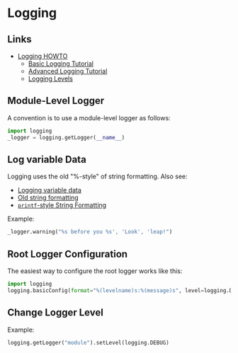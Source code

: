 # Logging

## Links

- [Logging HOWTO](https://docs.python.org/3/howto/logging.html)
  - [Basic Logging Tutorial](https://docs.python.org/3/howto/logging.html#basic-logging-tutorial)
  - [Advanced Logging Tutorial](https://docs.python.org/3/howto/logging.html#advanced-logging-tutorial)
  - [Logging Levels](https://docs.python.org/3/howto/logging.html#logging-levels)

## Module-Level Logger

A convention is to use a module-level logger as follows:

```python
import logging
_logger = logging.getLogger(__name__)
```

## Log variable Data

Logging uses the old "%-style" of string formatting.
Also see:

- [Logging variable data](https://docs.python.org/3/howto/logging.html#logging-variable-data)
- [Old string formatting](https://docs.python.org/3/tutorial/inputoutput.html#old-string-formatting)
- [`printf`-style String Formatting](https://docs.python.org/3/library/stdtypes.html#old-string-formatting)

Example:

```python
_logger.warning("%s before you %s', 'Look', 'leap!")
```

## Root Logger Configuration

The easiest way to configure the root logger works like this:

```python
import logging
logging.basicConfig(format="%(levelname)s:%(message)s", level=logging.DEBUG)
```

## Change Logger Level

Example:

```python
logging.getLogger("module").setLevel(logging.DEBUG)
```
